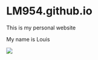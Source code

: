 # LM954.github.io
This is my personal website

My name is Louis

![](hhtps://i.gifer.com/embedded/download/4j.gif)
